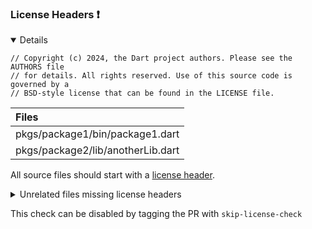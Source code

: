 ### License Headers :exclamation:

<details open>
<summary>
Details
</summary>

```
// Copyright (c) 2024, the Dart project authors. Please see the AUTHORS file
// for details. All rights reserved. Use of this source code is governed by a
// BSD-style license that can be found in the LICENSE file.
```

| Files |
| :--- |
|pkgs/package1/bin/package1.dart|
|pkgs/package2/lib/anotherLib.dart|

All source files should start with a [license header](https://github.com/dart-lang/ecosystem/wiki/License-Header).

<details>
<summary>
Unrelated files missing license headers
</summary>

| Files |
| :--- |
|pkgs/package1/lib/package1.dart|
|pkgs/package1/test/package1_test.dart|
|pkgs/package2/lib/package2.dart|
|pkgs/package2/test/package2_test.dart|
</details>




This check can be disabled by tagging the PR with `skip-license-check`
</details>

